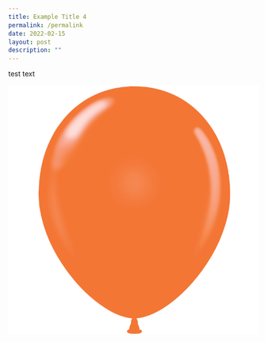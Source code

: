 ```yaml
---
title: Example Title 4
permalink: /permalink
date: 2022-02-15
layout: post
description: ""
---
```

test text

![hi](/images/2%20balloon.png)